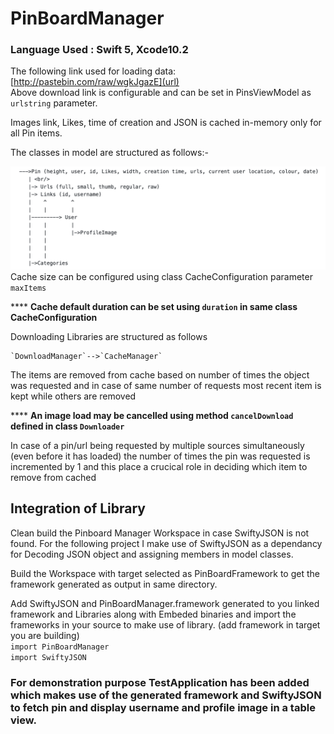 # PinBoardManager

### Language Used : Swift 5, Xcode10.2

The following link used for loading data: <br/>
[http://pastebin.com/raw/wgkJgazE](url) <br/>
Above download link is configurable and can be set in PinsViewModel as `urlstring` parameter.

Images link, Likes, time of creation  and JSON is cached in-memory only for all Pin items.

The classes in model are structured as follows:-
 
![Alt text](Structure.png)
Cache size can be configured using class CacheConfiguration parameter `maxItems`

**** <b> Cache default duration can be set using `duration` in same class CacheConfiguration </b>

Downloading Libraries are structured as follows

    `DownloadManager`-->`CacheManager`

The items are removed from cache based on number of times the object was requested and in case of same number of requests most recent item is kept while others are removed

**** <b> An image load may be cancelled using method `cancelDownload` defined in class `Downloader` </b>

In case of a pin/url being requested by multiple sources simultaneously (even before it has loaded) the number of times
the pin was requested is incremented by 1 and this place a crucical role in deciding which item to remove from cached

## Integration of Library

Clean build the Pinboard Manager Workspace in case SwiftyJSON is not found.
For the following project I make use of SwiftyJSON as a dependancy for Decoding JSON object and assigning members in model classes.

Build the Workspace with target selected as PinBoardFramework to get the framework generated as output in same directory.

Add SwiftyJSON and PinBoardManager.framework generated to you linked framework and Libraries along with Embeded binaries and import the frameworks in your source to make use of library. (add framework in target you are building) <br/>
`import PinBoardManager` <br/>
`import SwiftyJSON`


### **For demonstration purpose TestApplication has been added which makes use of the generated framework and SwiftyJSON to fetch pin and display username and profile image in a table view.**
